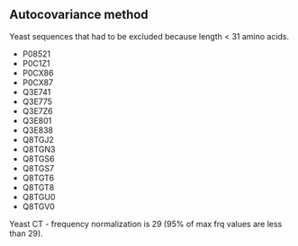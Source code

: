 ## Autocovariance method

Yeast sequences that had to be excluded because length < 31 amino acids.
* P08521
* P0C1Z1
* P0CX86
* P0CX87
* Q3E741
* Q3E775
* Q3E7Z6
* Q3E801
* Q3E838
* Q8TGJ2
* Q8TGN3
* Q8TGS6
* Q8TGS7
* Q8TGT6
* Q8TGT8
* Q8TGU0
* Q8TGV0

Yeast CT - frequency normalization is 29 (95% of max frq values are less than 29).
